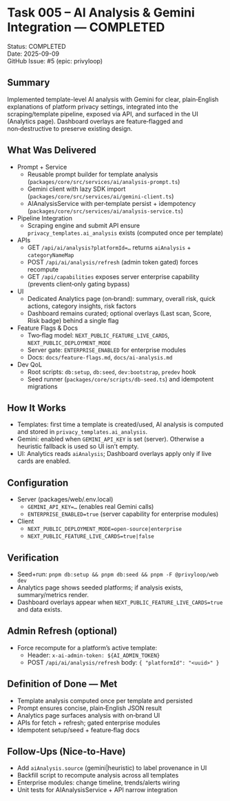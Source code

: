 # Task 005 – AI Analysis & Gemini Integration — COMPLETED

Status: COMPLETED  
Date: 2025-09-09  
GitHub Issue: #5 (epic: privyloop)

## Summary

Implemented template-level AI analysis with Gemini for clear, plain‑English explanations of platform privacy settings, integrated into the scraping/template pipeline, exposed via API, and surfaced in the UI (Analytics page). Dashboard overlays are feature‑flagged and non‑destructive to preserve existing design.

## What Was Delivered

- Prompt + Service
  - Reusable prompt builder for template analysis (`packages/core/src/services/ai/analysis-prompt.ts`)
  - Gemini client with lazy SDK import (`packages/core/src/services/ai/gemini-client.ts`)
  - AIAnalysisService with per‑template persist + idempotency (`packages/core/src/services/ai/analysis-service.ts`)
- Pipeline Integration
  - Scraping engine and submit API ensure `privacy_templates.ai_analysis` exists (computed once per template)
- APIs
  - GET `/api/ai/analysis?platformId=…` returns `aiAnalysis` + `categoryNameMap`
  - POST `/api/ai/analysis/refresh` (admin token gated) forces recompute
  - GET `/api/capabilities` exposes server enterprise capability (prevents client‑only gating bypass)
- UI
  - Dedicated Analytics page (on‑brand): summary, overall risk, quick actions, category insights, risk factors
  - Dashboard remains curated; optional overlays (Last scan, Score, Risk badge) behind a single flag
- Feature Flags & Docs
  - Two‑flag model: `NEXT_PUBLIC_FEATURE_LIVE_CARDS`, `NEXT_PUBLIC_DEPLOYMENT_MODE`
  - Server gate: `ENTERPRISE_ENABLED` for enterprise modules
  - Docs: `docs/feature-flags.md`, `docs/ai-analysis.md`
- Dev QoL
  - Root scripts: `db:setup`, `db:seed`, `dev:bootstrap`, `predev` hook
  - Seed runner (`packages/core/scripts/db-seed.ts`) and idempotent migrations

## How It Works

- Templates: first time a template is created/used, AI analysis is computed and stored in `privacy_templates.ai_analysis`.
- Gemini: enabled when `GEMINI_API_KEY` is set (server). Otherwise a heuristic fallback is used so UI isn’t empty.
- UI: Analytics reads `aiAnalysis`; Dashboard overlays apply only if live cards are enabled.

## Configuration

- Server (packages/web/.env.local)
  - `GEMINI_API_KEY=…` (enables real Gemini calls)
  - `ENTERPRISE_ENABLED=true` (server capability for enterprise modules)
- Client
  - `NEXT_PUBLIC_DEPLOYMENT_MODE=open-source|enterprise`
  - `NEXT_PUBLIC_FEATURE_LIVE_CARDS=true|false`
  
## Verification

- Seed+run: `pnpm db:setup && pnpm db:seed && pnpm -F @privyloop/web dev`
- Analytics page shows seeded platforms; if analysis exists, summary/metrics render.
- Dashboard overlays appear when `NEXT_PUBLIC_FEATURE_LIVE_CARDS=true` and data exists.

## Admin Refresh (optional)

- Force recompute for a platform’s active template:
  - Header: `x-ai-admin-token: ${AI_ADMIN_TOKEN}`
  - POST `/api/ai/analysis/refresh` body: `{ "platformId": "<uuid>" }`

## Definition of Done — Met

- Template analysis computed once per template and persisted
- Prompt ensures concise, plain‑English JSON result
- Analytics page surfaces analysis with on‑brand UI
- APIs for fetch + refresh; gated enterprise modules
- Idempotent setup/seed + feature‑flag docs

## Follow‑Ups (Nice‑to‑Have)

- Add `aiAnalysis.source` (gemini|heuristic) to label provenance in UI
- Backfill script to recompute analysis across all templates
- Enterprise modules: change timeline, trends/alerts wiring
- Unit tests for AIAnalysisService + API narrow integration

